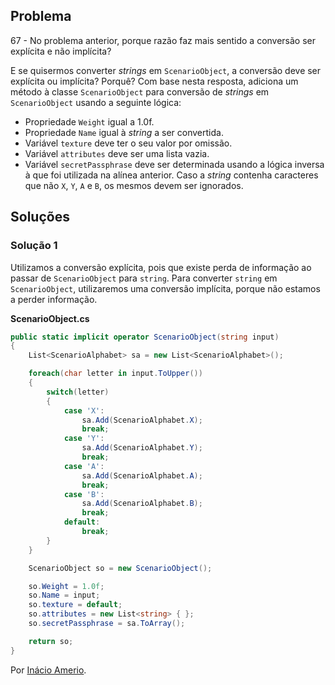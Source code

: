 ## Problema

67 - No problema anterior, porque razão faz mais sentido a conversão ser
explícita e não implícita?

E se quisermos converter _strings_ em `ScenarioObject`, a conversão deve ser
explícita ou implícita? Porquê? Com base nesta resposta, adiciona um método à
classe `ScenarioObject` para conversão de _strings_ em `ScenarioObject` usando
a seguinte lógica:

* Propriedade `Weight` igual a 1.0f.
* Propriedade `Name` igual à _string_ a ser convertida.
* Variável `texture` deve ter o seu valor por omissão.
* Variável `attributes` deve ser uma lista vazia.
* Variável `secretPassphrase` deve ser determinada usando a lógica inversa à
  que foi utilizada na alínea anterior. Caso a _string_ contenha caracteres que
  não `X`, `Y`, `A` e `B`, os mesmos devem ser ignorados.

## Soluções

### Solução 1

Utilizamos a conversão explícita, pois que existe perda de informação ao passar
de `ScenarioObject` para `string`. Para converter `string` em `ScenarioObject`,
utilizaremos uma conversão implícita, porque não estamos a perder informação.

**ScenarioObject.cs**

```csharp
public static implicit operator ScenarioObject(string input)
{
    List<ScenarioAlphabet> sa = new List<ScenarioAlphabet>();

    foreach(char letter in input.ToUpper())
    {
        switch(letter)
        {
            case 'X':
                sa.Add(ScenarioAlphabet.X);
                break;
            case 'Y':
                sa.Add(ScenarioAlphabet.Y);
                break;
            case 'A':
                sa.Add(ScenarioAlphabet.A);
                break;
            case 'B':
                sa.Add(ScenarioAlphabet.B);
                break;
            default:
                break;
        }
    }

    ScenarioObject so = new ScenarioObject();

    so.Weight = 1.0f;
    so.Name = input;
    so.texture = default;
    so.attributes = new List<string> { };
    so.secretPassphrase = sa.ToArray();

    return so;
}
```

Por [Inácio Amerio](https://github.com/FPTheFluffyPawed).
